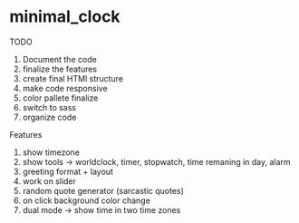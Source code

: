 # minimal_clock

TODO 
1. Document the code 
2. finalize the features 
3. create final HTMl structure 
4. make code responsive 
7. color pallete finalize 
8. switch to sass
9. organize code 



Features 
1. show timezone 
2. show tools -> worldclock, timer, stopwatch, time remaning in day, alarm 
3. greeting format + layout 
4. work on slider 
5. random quote generator (sarcastic quotes)
6. on click background color change 
7. dual mode -> show time in two time zones 

